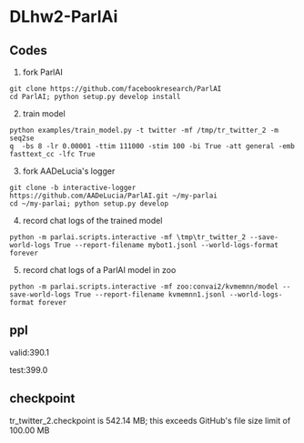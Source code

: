 # DLhw2-ParlAi
## Codes
1. fork ParlAI
```
git clone https://github.com/facebookresearch/ParlAI
cd ParlAI; python setup.py develop install
```
2. train model
```
python examples/train_model.py -t twitter -mf /tmp/tr_twitter_2 -m seq2se
q  -bs 8 -lr 0.00001 -ttim 111000 -stim 100 -bi True -att general -emb fasttext_cc -lfc True
```
3. fork AADeLucia's logger
```
git clone -b interactive-logger https://github.com/AADeLucia/ParlAI.git ~/my-parlai
cd ~/my-parlai; python setup.py develop
```
4. record chat logs of the trained model
```
python -m parlai.scripts.interactive -mf \tmp\tr_twitter_2 --save-world-logs True --report-filename mybot1.jsonl --world-logs-format forever
```
5. record chat logs of a ParlAI model in zoo
```
python -m parlai.scripts.interactive -mf zoo:convai2/kvmemnn/model --save-world-logs True --report-filename kvmemnn1.jsonl --world-logs-format forever

```
## ppl
valid:390.1

test:399.0

## checkpoint
tr_twitter_2.checkpoint is 542.14 MB; this exceeds GitHub's file size limit of 100.00 MB
